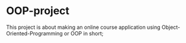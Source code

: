 # OOP-project
This project is about making an online course application using Object-Oriented-Programming or OOP in short;
